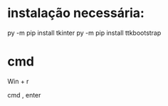  # instalação necessária:

py -m pip install tkinter 
py -m pip install ttkbootstrap

# cmd
Win + r

cmd , enter